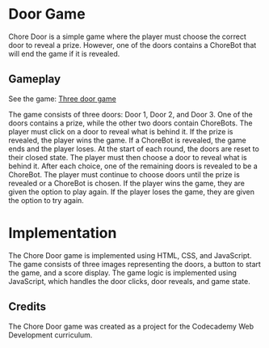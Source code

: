 # Door Game
Chore Door is a simple game where the player must choose the correct door to reveal a prize. However, one of the doors contains a ChoreBot that will end the game if it is revealed.

## Gameplay

See the game: [Three door game](https://tokyohmachine.github.io/three-door-game/)

The game consists of three doors: Door 1, Door 2, and Door 3. One of the doors contains a prize, while the other two doors contain ChoreBots. 
The player must click on a door to reveal what is behind it. If the prize is revealed, the player wins the game. If a ChoreBot is revealed, the game ends and the player loses.
At the start of each round, the doors are reset to their closed state. The player must then choose a door to reveal what is behind it. After each choice, one of the remaining doors is revealed to be a ChoreBot. The player must continue to choose doors until the prize is revealed or a ChoreBot is chosen.
If the player wins the game, they are given the option to play again. If the player loses the game, they are given the option to try again.

# Implementation
The Chore Door game is implemented using HTML, CSS, and JavaScript. The game consists of three images representing the doors, a button to start the game, and a score display. 
The game logic is implemented using JavaScript, which handles the door clicks, door reveals, and game state.


## Credits
The Chore Door game was created as a project for the Codecademy Web Development curriculum.


